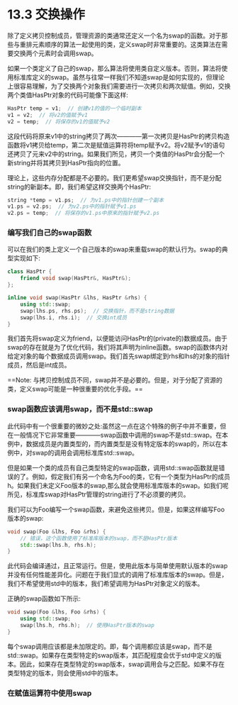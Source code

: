 # 13.3 交换操作
除了定义拷贝控制成员，管理资源的类通常还定义一个名为swap的函数。对于那些与重排元素顺序的算法一起使用的类，定义swap时非常重要的。这类算法在需要交换两个元素时会调用swap。

如果一个类定义了自己的swap，那么算法将使用类自定义版本。否则，算法将使用标准库定义的swap。虽然与往常一样我们不知道swap是如何实现的，但理论上很容易理解，为了交换两个对象我们需要进行一次拷贝和两次赋值。例如，交换两个类值HasPtr对象的代码可能像下面这样:

```c++
HasPtr temp = v1;  // 创建v1的值的一个临时副本
v1 = v2;  // 将v2的值赋予v1
v2 = temp;  // 将保存的v1的值赋予v2
```

这段代码将原来v1中的string拷贝了两次————第一次拷贝是HasPtr的拷贝构造函数将v1拷贝给temp，第二次是赋值运算符将temp赋予v2。将v2赋予v1的语句还拷贝了元来v2中的string。如果我们所见，拷贝一个类值的HasPtr会分配一个新string并将其拷贝到HasPtr指向的位置。

理论上，这些内存分配都是不必要的。我们更希望swap交换指针，而不是分配string的新副本。即，我们希望这样交换两个HasPtr:

```c++
string *temp = v1.ps;  // 为v1.ps中的指针创建一个副本
v1.ps = v2.ps;  // 为v2.ps中的指针赋予v1.ps
v2.ps = temp;  // 将保存的v1.ps中原来的指针赋予v2.ps
```

### 编写我们自己的swap函数
可以在我们的类上定义一个自己版本的swap来重载swap的默认行为。swap的典型实现如下:

```c++
class HasPtr {
    friend void swap(HasPtr&, HasPtr&);
};

inline void swap(HasPtr &lhs, HasPtr &rhs) {
    using std::swap;
    swap(lhs.ps, rhs.ps);  // 交换指针，而不是string数据
    swap(lhs.i, rhs.i);  // 交换int成员
}
```

我们首先将swap定义为friend，以便能访问HasPtr的(private的)数据成员。由于swap的存在就是为了优化代码，我们将其声明为inline函数。swap的函数体内对给定对象的每个数据成员调用swap。我们首先swap绑定到rhs和lhs的对象的指针成员，然后是int成员。

==Note:
与拷贝控制成员不同，swap并不是必要的。但是，对于分配了资源的类，定义swap可能是一种很重要的优化手段。==

### swap函数应该调用swap，而不是std::swap
此代码中有一个很重要的微妙之处:虽然这一点在这个特殊的例子中并不重要，但在一般情况下它非常重要————swap函数中调用的swap不是std::swap。在本例中，数据成员是内置类型的，而内置类型是没有特定版本的swap的，所以在本例中，对swap的调用会调用标准库std::swap。

但是如果一个类的成员有自己类型特定的swap函数，调用std::swap函数就是错误的了。例如，假定我们有另一个命名为Foo的类，它有一个类型为HasPtr的成员h。如果我们未定义Foo版本的swap,那么就会使用标准库版本的swap。如我们呢所见，标准库swap对HasPtr管理的string进行了不必须要的拷贝。

我们可以为Foo编写一个swap函数，来避免这些拷贝。但是，如果这样编写Foo版本的swap:

```c++
void swap(Foo &lhs, Foo &rhs) {
    // 错误，这个函数使用了标准库版本的swap，而不是HasPtr版本
    std::swap(lhs.h, rhs.h);
}
```

此代码会编译通过，且正常运行。但是，使用此版本与简单使用默认版本的swap并没有任何性能差异化。问题在于我们显式的调用了标准库版本的swap。但是，我们不希望使用std中的版本，我们希望调用为HasPtr对象定义的版本。

正确的swap函数如下所示:

```c++
void swap(Foo &lhs, Foo &rhs) {
    using std::swap;
    swap(lhs.h, rhs.h);  // 使用HasPtr版本的swap
}
```
每个swap调用应该都是未加限定的。即，每个调用都应该是swap，而不是std::swap。如果存在类型特定的swap版本，其匹配程度会优于std中定义的版本。因此，如果存在类型特定的swap版本，swap调用会与之匹配。如果不存在类型特定的版本，则会使用std中的版本。

### 在赋值运算符中使用swap